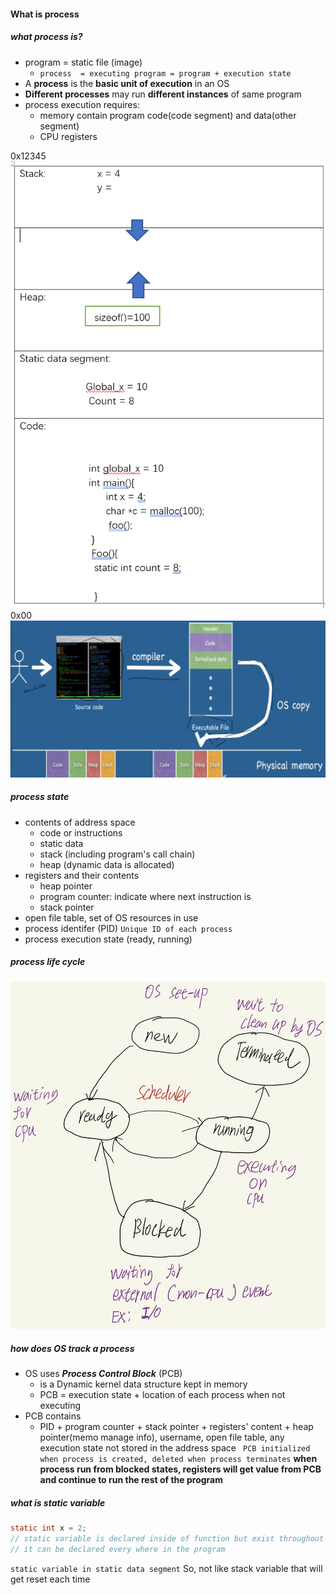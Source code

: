 #### What is process
##### what process is?
* program = static file (image)
    * ```process  = executing program = program + execution state```
* A **process** is the **basic unit of execution** in an OS 
* **Different processes** may run **different instances** of same program
* process execution requires:
    * memory contain program code(code segment) and data(other segment)
    * CPU registers

0x12345
![process's address space](https://github.com/ShuoZheLi/MarkDownPhotos/blob/master/process's%20address%20space.PNG?raw=true "process's address space" )
0x00
&nbsp;
![allocated_process_data_into_physical_memory](https://github.com/ShuoZheLi/MarkDownPhotos/blob/master/allocated_process_data_into_physical_memory.PNG?raw=true "allocated_process_data_into_physical_memory")

##### process state
* contents of address space
    * code or instructions
    * static data
    * stack (including program's call chain)
    * heap (dynamic data is allocated)
* registers and their contents
    * heap pointer
    * program counter: indicate where next instruction is
    * stack pointer
* open file table, set of OS resources in use
* process identifer (PID) ```Unique ID of each process```
* process execution state (ready, running)

##### **process life cycle**
![process_life_cycle](https://github.com/ShuoZheLi/MarkDownPhotos/blob/master/process_life_cycle.jpg?raw=true "process_life_cycle")



##### how does OS track a process
* OS uses _**Process Control Block**_ (PCB)
    * is a Dynamic kernel data structure kept in memory
    * PCB = execution state + location of each process when not executing
* PCB contains
    * PID + program counter + stack pointer + registers' content + heap pointer(memo manage info), username, open file table, any execution state not stored in the address space
``` PCB initialized when process is created, deleted when process terminates```
**when process run from blocked states, registers will get value from PCB and continue to run the rest of the program**
##### what is static variable
```C
static int x = 2;
// static variable is declared inside of function but exist throughout the life of the program
// it can be declared every where in the program
```
```static variable in static data segment```
So, not like stack variable that will get reset each time